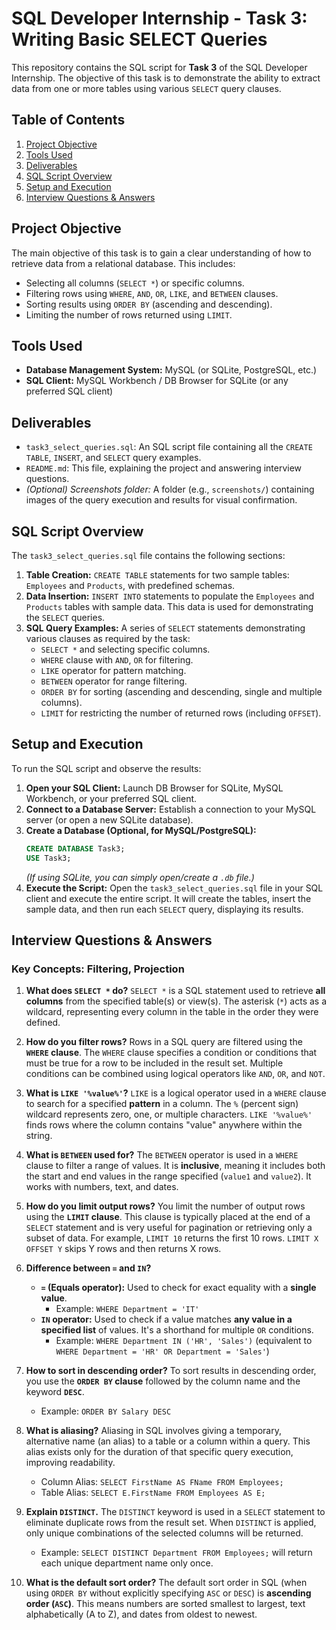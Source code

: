 # SQL Developer Internship - Task 3: Writing Basic SELECT Queries

This repository contains the SQL script for **Task 3** of the SQL Developer Internship. The objective of this task is to demonstrate the ability to extract data from one or more tables using various `SELECT` query clauses.

## Table of Contents

1. [Project Objective](#project-objective)
2. [Tools Used](#tools-used)
3. [Deliverables](#deliverables)
4. [SQL Script Overview](#sql-script-overview)
5. [Setup and Execution](#setup-and-execution)
6. [Interview Questions & Answers](#interview-questions--answers)

## Project Objective

The main objective of this task is to gain a clear understanding of how to retrieve data from a relational database. This includes:

* Selecting all columns (`SELECT *`) or specific columns.
* Filtering rows using `WHERE`, `AND`, `OR`, `LIKE`, and `BETWEEN` clauses.
* Sorting results using `ORDER BY` (ascending and descending).
* Limiting the number of rows returned using `LIMIT`.

## Tools Used

* **Database Management System:** MySQL (or SQLite, PostgreSQL, etc.)
* **SQL Client:** MySQL Workbench / DB Browser for SQLite (or any preferred SQL client)

## Deliverables

* `task3_select_queries.sql`: An SQL script file containing all the `CREATE TABLE`, `INSERT`, and `SELECT` query examples.
* `README.md`: This file, explaining the project and answering interview questions.
* *(Optional) Screenshots folder:* A folder (e.g., `screenshots/`) containing images of the query execution and results for visual confirmation.

## SQL Script Overview

The `task3_select_queries.sql` file contains the following sections:

1.  **Table Creation:** `CREATE TABLE` statements for two sample tables: `Employees` and `Products`, with predefined schemas.
2.  **Data Insertion:** `INSERT INTO` statements to populate the `Employees` and `Products` tables with sample data. This data is used for demonstrating the `SELECT` queries.
3.  **SQL Query Examples:** A series of `SELECT` statements demonstrating various clauses as required by the task:
    * `SELECT *` and selecting specific columns.
    * `WHERE` clause with `AND`, `OR` for filtering.
    * `LIKE` operator for pattern matching.
    * `BETWEEN` operator for range filtering.
    * `ORDER BY` for sorting (ascending and descending, single and multiple columns).
    * `LIMIT` for restricting the number of returned rows (including `OFFSET`).

## Setup and Execution

To run the SQL script and observe the results:

1.  **Open your SQL Client:** Launch DB Browser for SQLite, MySQL Workbench, or your preferred SQL client.
2.  **Connect to a Database Server:** Establish a connection to your MySQL server (or open a new SQLite database).
3.  **Create a Database (Optional, for MySQL/PostgreSQL):**
    ```sql
    CREATE DATABASE Task3;
    USE Task3;
    ```
    *(If using SQLite, you can simply open/create a `.db` file.)*
4.  **Execute the Script:** Open the `task3_select_queries.sql` file in your SQL client and execute the entire script. It will create the tables, insert the sample data, and then run each `SELECT` query, displaying its results.

## Interview Questions & Answers

### Key Concepts: Filtering, Projection

1.  **What does `SELECT *` do?**
    `SELECT *` is a SQL statement used to retrieve **all columns** from the specified table(s) or view(s). The asterisk (`*`) acts as a wildcard, representing every column in the table in the order they were defined.

2.  **How do you filter rows?**
    Rows in a SQL query are filtered using the **`WHERE` clause**. The `WHERE` clause specifies a condition or conditions that must be true for a row to be included in the result set. Multiple conditions can be combined using logical operators like `AND`, `OR`, and `NOT`.

3.  **What is `LIKE '%value%'`?**
    `LIKE` is a logical operator used in a `WHERE` clause to search for a specified **pattern** in a column. The `%` (percent sign) wildcard represents zero, one, or multiple characters. `LIKE '%value%'` finds rows where the column contains "value" anywhere within the string.

4.  **What is `BETWEEN` used for?**
    The `BETWEEN` operator is used in a `WHERE` clause to filter a range of values. It is **inclusive**, meaning it includes both the start and end values in the range specified (`value1` and `value2`). It works with numbers, text, and dates.

5.  **How do you limit output rows?**
    You limit the number of output rows using the **`LIMIT` clause**. This clause is typically placed at the end of a `SELECT` statement and is very useful for pagination or retrieving only a subset of data. For example, `LIMIT 10` returns the first 10 rows. `LIMIT X OFFSET Y` skips Y rows and then returns X rows.

6.  **Difference between `=` and `IN`?**
    * **`=` (Equals operator):** Used to check for exact equality with a **single value**.
        * Example: `WHERE Department = 'IT'`
    * **`IN` operator:** Used to check if a value matches **any value in a specified list** of values. It's a shorthand for multiple `OR` conditions.
        * Example: `WHERE Department IN ('HR', 'Sales')` (equivalent to `WHERE Department = 'HR' OR Department = 'Sales'`)

7.  **How to sort in descending order?**
    To sort results in descending order, you use the **`ORDER BY` clause** followed by the column name and the keyword **`DESC`**.
    * Example: `ORDER BY Salary DESC`

8.  **What is aliasing?**
    Aliasing in SQL involves giving a temporary, alternative name (an alias) to a table or a column within a query. This alias exists only for the duration of that specific query execution, improving readability.
    * Column Alias: `SELECT FirstName AS FName FROM Employees;`
    * Table Alias: `SELECT E.FirstName FROM Employees AS E;`

9.  **Explain `DISTINCT`.**
    The `DISTINCT` keyword is used in a `SELECT` statement to eliminate duplicate rows from the result set. When `DISTINCT` is applied, only unique combinations of the selected columns will be returned.
    * Example: `SELECT DISTINCT Department FROM Employees;` will return each unique department name only once.

10. **What is the default sort order?**
    The default sort order in SQL (when using `ORDER BY` without explicitly specifying `ASC` or `DESC`) is **ascending order (`ASC`)**. This means numbers are sorted smallest to largest, text alphabetically (A to Z), and dates from oldest to newest.
